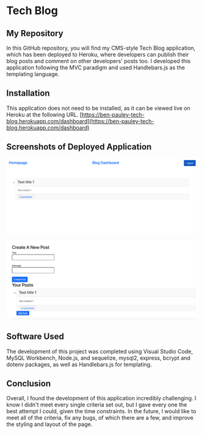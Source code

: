 # Tech Blog

## My Repository

In this GitHub repository, you will find my CMS-style Tech Blog application, which has been deployed to Heroku, where developers can publish their blog posts and comment on other developers' posts too. I developed this application following the MVC paradigm and used Handlebars.js as the templating language.

## Installation

This application does not need to be installed, as it can be viewed live on Heroku at the following URL. [https://ben-pauley-tech-blog.herokuapp.com/dashboard](https://ben-pauley-tech-blog.herokuapp.com/dashboard)

## Screenshots of Deployed Application

![homepage](/images/app1.png?raw=true)

![new post page](/images/app2.png?raw=true)

## Software Used

The development of this project was completed using Visual Studio Code, MySQL Workbench, Node.js, and sequelize, mysql2, express, bcrypt and dotenv packages, as well as Handlebars.js for templating.

## Conclusion

Overall, I found the development of this application incredibly challenging. I know I didn't meet every single criteria set out, but I gave every one the best attempt I could, given the time constraints. In the future, I would like to meet all of the criteria, fix any bugs, of which there are a few, and improve the styling and layout of the page.
